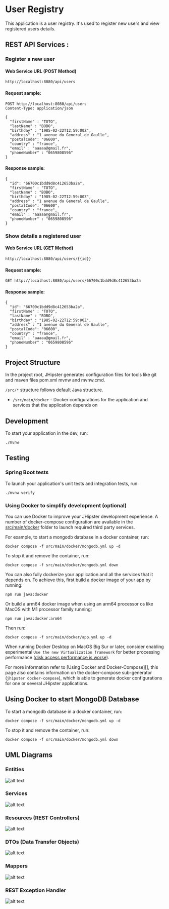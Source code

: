 # User Registry

This application is a user registry. It's used to register new users and view registered users details.

## REST API Services :

### Register a new user

#### Web Service URL (POST Method)

```
http://localhost:8080/api/users
```

#### Request sample:

```
POST http://localhost:8080/api/users
Content-Type: application/json

{
  "firstName" : "TOTO",
  "lastName" : "BOBO",
  "birthday" : "1985-02-22T12:59:00Z",
  "address" : "1 avenue du General de Gaulle",
  "postalCode": "06600",
  "country" : "france",
  "email" : "aaaaa@gmail.fr",
  "phoneNumber" : "0659808596"
}
```

#### Response sample:

```
{
  "id": "66700c1bdd9d8c412653ba2a",
  "firstName" : "TOTO",
  "lastName" : "BOBO",
  "birthday" : "1985-02-22T12:59:00Z",
  "address" : "1 avenue du General de Gaulle",
  "postalCode": "06600",
  "country" : "france",
  "email" : "aaaaa@gmail.fr",
  "phoneNumber" : "0659808596"
}
```

### Show details a registered user

#### Web Service URL (GET Method)

```
http://localhost:8080/api/users/{{id}}
```

#### Request sample:

```
GET http://localhost:8080/api/users/66700c1bdd9d8c412653ba2a
```

#### Response sample:

```
{
  "id": "66700c1bdd9d8c412653ba2a",
  "firstName" : "TOTO",
  "lastName" : "BOBO",
  "birthday" : "1985-02-22T12:59:00Z",
  "address" : "1 avenue du General de Gaulle",
  "postalCode": "06600",
  "country" : "france",
  "email" : "aaaaa@gmail.fr",
  "phoneNumber" : "0659808596"
}
```



## Project Structure

In the project root, JHipster generates configuration files for tools like git and maven files pom.xml mvnw and mvnw.cmd.

`/src/*` structure follows default Java structure.


- `/src/main/docker` - Docker configurations for the application and services that the application depends on

## Development

To start your application in the dev, run:

```
./mvnw
```


## Testing

### Spring Boot tests

To launch your application's unit tests and integration tests, run:

```
./mvnw verify
```

### Using Docker to simplify development (optional)

You can use Docker to improve your JHipster development experience. A number of docker-compose configuration are available in the [src/main/docker](src/main/docker) folder to launch required third party services.

For example, to start a mongodb database in a docker container, run:

```
docker compose -f src/main/docker/mongodb.yml up -d
```

To stop it and remove the container, run:

```
docker compose -f src/main/docker/mongodb.yml down
```

You can also fully dockerize your application and all the services that it depends on.
To achieve this, first build a docker image of your app by running:

```
npm run java:docker
```

Or build a arm64 docker image when using an arm64 processor os like MacOS with M1 processor family running:

```
npm run java:docker:arm64
```

Then run:

```
docker compose -f src/main/docker/app.yml up -d
```

When running Docker Desktop on MacOS Big Sur or later, consider enabling experimental `Use the new Virtualization framework` for better processing performance ([disk access performance is worse](https://github.com/docker/roadmap/issues/7)).

For more information refer to [Using Docker and Docker-Compose][], this page also contains information on the docker-compose sub-generator (`jhipster docker-compose`), which is able to generate docker configurations for one or several JHipster applications.

## Using Docker to start MongoDB Database

To start a mongodb database in a docker container, run:

```
docker compose -f src/main/docker/mongodb.yml up -d
```

To stop it and remove the container, run:

```
docker compose -f src/main/docker/mongodb.yml down
```


## UML Diagrams

### Entities

![alt text](https://i.ibb.co/kDB5jSL/entities.png)

### Services

![alt text](https://i.ibb.co/9pv7S5Z/services.png)

### Resources (REST Controllers)

![alt text](https://i.ibb.co/0YVTTVp/User-Resouce.png)

### DTOs (Data Transfer Objects)

![alt text](https://i.ibb.co/hMMTLwz/dtos.png)

### Mappers

![alt text](https://i.ibb.co/qsy6bTT/mappers.png)

### REST Exception Handler

![alt text](https://i.ibb.co/RcfGywf/Rest-Exception-Handler.png)
